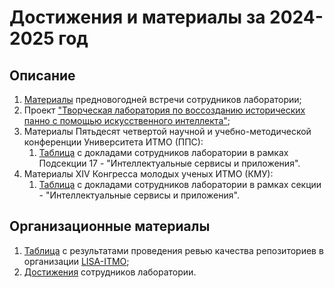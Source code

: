 # Достижения и материалы за 2024-2025 год

## Описание
1. [Материалы](https://github.com/LISA-ITMO/LISA-Hub/blob/main/materials/2024_2025/LISA_НГ_Итоги_набора.pdf) 
предновогодней встречи сотрудников лаборатории;
2. Проект ["Творческая лаборатория по воссозданию исторических панно с помощью искусственного интеллекта"](https://lisa-itmo.github.io/LISA-Hub/materials/2024_2025/laboratory_for_recreating_historical_murals.html);
2. Материалы Пятьдесят четвертой научной и учебно-методической конференции Университета ИТМО (ППС):
   1. [Таблица](https://docs.google.com/spreadsheets/d/1TPZVgilyc_k-g9WjdacVcD96ksmFncxPjHiNSl1Twek/edit?gid=0#gid=0) с 
докладами сотрудников лаборатории в рамках Подсекции 17 - "Интеллектуальные сервисы и приложения".
3. Материалы XIV Конгресса молодых ученых ИТМО (КМУ):
   1. [Таблица](https://docs.google.com/spreadsheets/d/1gOSdKoiGNAcrqrA9Tkvnl-Bi-9Q7IDF6DMqTd-IAsZM/edit?usp=sharing) с 
докладами сотрудников лаборатории в рамках секции - "Интеллектуальные сервисы и приложения".

## Организационные материалы
1. [Таблица](https://docs.google.com/spreadsheets/d/1Ff9P7tfOHpKHDEJ9KsSo9dVRYl723uCGMWu4xC9rooc/edit?usp=sharing) с 
результатами проведения ревью качества репозиториев в организации [LISA-ITMO](https://github.com/orgs/LISA-ITMO/repositories);
2. [Достижения](https://lisa-itmo.github.io/LISA-Hub/materials/2024_2025/achievements/achievements_general_2024_2025.html) сотрудников лаборатории.

